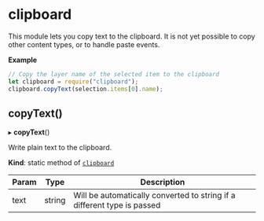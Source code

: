 # clipboard

This module lets you copy text to the clipboard. It is not yet possible to copy other content types, or to handle paste events.

**Example**

```js
// Copy the layer name of the selected item to the clipboard
let clipboard = require("clipboard");
clipboard.copyText(selection.items[0].name);
```

## copyText()

▸ **copyText**()

Write plain text to the clipboard.

**Kind**: static method of [`clipboard`](#module_clipboard)

| Param | Type   | Description                                                             |
| ----- | ------ | ----------------------------------------------------------------------- |
| text  | string | Will be automatically converted to string if a different type is passed |
